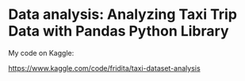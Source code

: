 # Data analysis: Analyzing Taxi Trip Data with Pandas Python Library

My code on Kaggle:

https://www.kaggle.com/code/fridita/taxi-dataset-analysis


 
 
